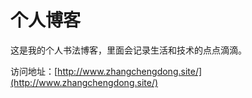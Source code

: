 # 个人博客

这是我的个人书法博客，里面会记录生活和技术的点点滴滴。


访问地址：[http://www.zhangchengdong.site/](http://www.zhangchengdong.site/)
